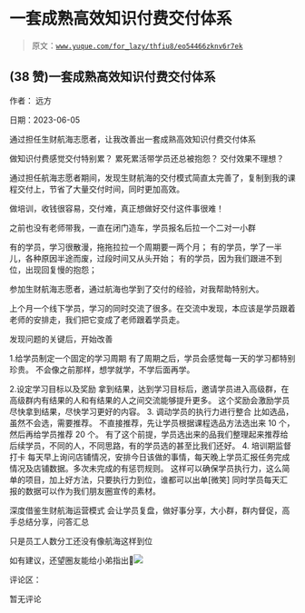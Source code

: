 # 一套成熟高效知识付费交付体系

> 原文：[`www.yuque.com/for_lazy/thfiu8/eo54466zknv6r7ek`](https://www.yuque.com/for_lazy/thfiu8/eo54466zknv6r7ek)



## (38 赞)一套成熟高效知识付费交付体系 

作者： 远方 

日期：2023-06-05 

通过担任生财航海志愿者，让我改善出一套成熟高效知识付费交付体系 

做知识付费感觉交付特别累？ 累死累活带学员还总被抱怨？ 交付效果不理想？ 

通过担任航海志愿者期间，发现生财航海的交付模式简直太完善了，复制到我的课程交付上，节省了大量交付时间，同时更加高效。 

做培训，收钱很容易，交付难，真正想做好交付这件事很难！ 

之前也没有老师带我，一直在闭门造车，学员报名后拉一个二对一小群 

有的学员，学习很散漫，拖拖拉拉一个周期要一两个月； 有的学员，学了一半儿，各种原因半途而废，过段时间又从头开始； 有的学员，因为我们跟进不到位，出现回复慢的抱怨； 

参加生财航海志愿者，通过航海也学到了交付的经验，对我帮助特别大。 

上个月一个线下学员，学习的同时交流了很多。在交流中发现，本应该是学员跟着老师的安排走，我们把它变成了老师跟着学员走。 

发现问题的关键后，开始改善 

1.给学员制定一个固定的学习周期 有了周期之后，学员会感觉每一天的学习都特别珍贵。 不会像之前那样，想学就学，不学后面再学。 

2.设定学习目标以及奖励 拿到结果，达到学习目标后，邀请学员进入高级群，在高级群内有结果的人和有结果的人之间交流能够提升更多。 这个奖励会激励学员尽快拿到结果，尽快学习更好的内容。 <ne-oli index-type="0">3.   调动学员的执行力进行整合 比如选品，虽然不会选，需要推荐。 不直接推荐，先让学员根据课程选品方法选出来 10 个，然后再给学员推荐 20 个。 有了这个前提，学员选出来的品我们整理起来推荐给后续学员，不同的人，不同思路，有的学员选的甚至比我们还好。 <ne-oli index-type="0">4.   培训期监督打卡 每天早上询问店铺情况，安排今日该做的事情，每天晚上学员汇报任务完成情况及店铺数据。多次未完成的有惩罚规则。 这样可以确保学员执行力，这么简单的项目，加上好方法，只要执行力到位，谁都可以出单[微笑] 同时学员每天汇报的数据可以作为我们朋友圈宣传的素材。 

深度借鉴生财航海运营模式 会让学员复盘，做好事分享，大小群，群内督促，高手总结分享，问答汇总 

只是员工人数分工还没有像航海这样到位 

如有建议，还望圈友能给小弟指出🙏![](img/1c578c818040f24719b6c86453f37228.png) 

评论区： 

暂无评论